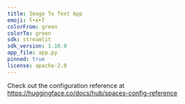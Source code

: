 ```yaml
---
title: Image To Text App
emoji: ʕ•́ᴥ•̀ʔ
colorFrom: green
colorTo: green
sdk: streamlit
sdk_version: 1.10.0
app_file: app.py
pinned: true
license: apache-2.0
---
```


Check out the configuration reference at https://huggingface.co/docs/hub/spaces-config-reference


